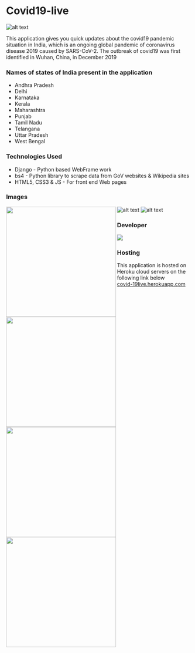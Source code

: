 # Covid19-live

![alt text](https://img.techpowerup.org/200705/8.jpg)

This application gives you quick updates about the covid19 pandemic situation in India, which is an ongoing global pandemic of coronavirus disease 2019 caused by SARS-CoV-2. The outbreak of covid19 was first identified in Wuhan, China, in December 2019

### Names of states of India present in the application
* Andhra Pradesh
* Delhi
* Karnataka
* Kerala
* Maharashtra
* Punjab
* Tamil Nadu
* Telangana
* Uttar Pradesh
* West Bengal

### Technologies Used
* Django - Python based WebFrame work
* bs4 - Python library to scrape data from GoV websites & Wikipedia sites
* HTML5, CSS3 & JS - For front end Web pages

### Images

<img align="left" src="https://img.techpowerup.org/200705/1.jpg" width="300">
<img align="left" src="https://img.techpowerup.org/200705/2420.jpg" width="300">
<img align="left" src="https://img.techpowerup.org/200705/3401.jpg" width="300">
<img align="left" src="https://img.techpowerup.org/200705/4.jpg" width="300">

![alt text](https://img.techpowerup.org/200705/5.png)
![alt text](https://img.techpowerup.org/200705/7.png)

### Developer
<img src="https://img.techpowerup.org/200705/aasliibq.gif">

### Hosting
This application is hosted on Heroku cloud servers on the following link below<br/>
[covid-19live.herokuapp.com](https://covid-19liveindia.herokuapp.com/)
